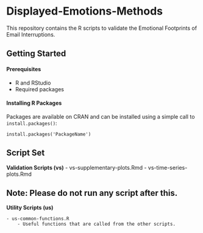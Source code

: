 # Displayed-Emotions-Methods
This repository contains the R scripts to validate the Emotional Footprints of Email Interruptions.



## Getting Started

#### Prerequisites
- R and RStudio
- Required packages

#### Installing R Packages
Packages are available on CRAN and can be installed using a simple call to `install.packages()`:

    install.packages('PackageName')
	
	
	
## Script Set

**Validation Scripts (vs)**
	- vs-supplementary-plots.Rmd
	- vs-time-series-plots.Rmd
	
	
	
**Note: Please do not run any script after this.**
---------------------------------------------------------------------------------------------------------

**Utility Scripts (us)**

	- us-common-functions.R
		- Useful functions that are called from the other scripts.




